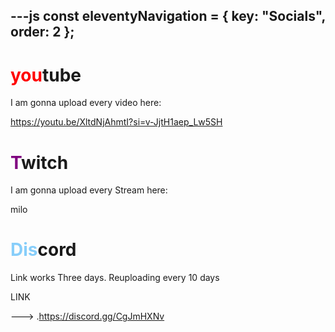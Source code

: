 ---js
const eleventyNavigation = {
	key: "Socials",
	order: 2
};
---
<h1><span style="color: red;">you</span>tube</h1>

I am gonna upload every video here:

https://youtu.be/XltdNjAhmtI?si=v-JjtH1aep_Lw5SH

<h1><span style="color: purple;">T</span>witch</h1>

I am gonna upload every Stream here:

milo

<h1><span style="color: lightskyblue;">Dis</span>cord</h1>

Link works Three days. Reuploading every 10 days

LINK

---> .https://discord.gg/CgJmHXNv
